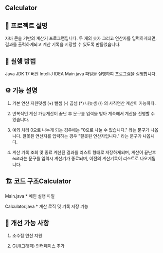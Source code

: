 ## Calculator

## 📌 프로젝트 설명

자바 콘솔 기반의 계산기 프로그램입니다. 두 개의 숫자 그리고 연산자를 입력하게되면, 결과를 출력하게되고 계산 기록을 저장할 수 있도록 만들었습니다.

## 🚀 실행 방법

Java JDK 17 버전
IntelliJ IDEA
Main.java 파일을 실행하여 프로그램을 실행합니다.

## ⚙️ 기능 설명
1. 기본 연산
지원덧셈 (+) 뺄셈 (-) 곱셈 (*) 나눗셈 (/) 의 사칙연산 계산이 가능하다.

2. 반복적인 계산
가능계산이 끝난 후 문구를 입력을 받아 계속해서 계산을 진행할 수 있습니다.

3. 예외 처리
0으로 나누게 되는 경우에는  "0으로 나눌 수 없습니다." 라는 문구가 나옵니다. 
잘못된 연산자를 입력하는 경우 "잘못된 연산자입니다." 라는 문구가 나옵니다.

4. 계산 기록 조회 및 종료
계산된 결과를 리스트 형태로 저장하게되며, 계산이 끝난후 exit라는 문구를 입력시 계산기가 종료되며, 이전의 계산기록이 리스트로 나오게됩니다.


## 🏗️ 코드 구조Calculator
Main.java         * 메인 실행 파일

Calculator.java   * 계산 로직 및 기록 저장 기능

## 🔧 개선 가능 사항
1. 소수점 연산 지원

2. GUI(그래픽) 인터페이스 추가

